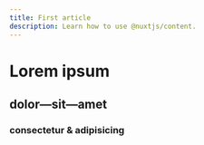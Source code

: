 ```yaml
---
title: First article
description: Learn how to use @nuxtjs/content.
---
```

# Lorem ipsum
## dolor—sit—amet
### consectetur &amp; adipisicing
